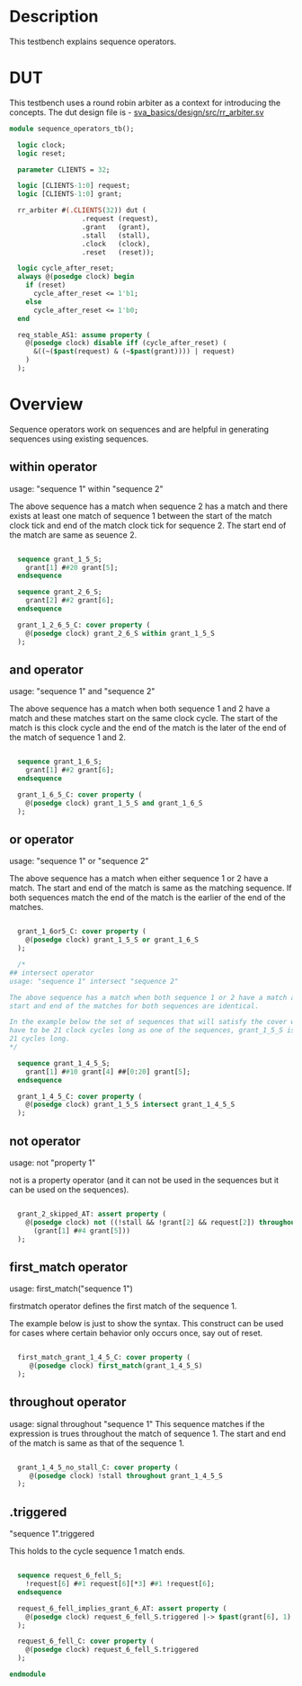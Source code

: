 # Description
This testbench explains sequence operators.

# DUT
This testbench uses a round robin arbiter as a context for introducing the
concepts. The dut design file is -
[sva_basics/design/src/rr_arbiter.sv](https://github.com/openformal/sva_basics/blob/master/design/docs/rr_arbiter.md)
```sv
module sequence_operators_tb();

  logic clock;
  logic reset;

  parameter CLIENTS = 32;

  logic [CLIENTS-1:0] request;
  logic [CLIENTS-1:0] grant;

  rr_arbiter #(.CLIENTS(32)) dut (
                  .request (request),
                  .grant   (grant),
                  .stall   (stall),
                  .clock   (clock),
                  .reset   (reset));

  logic cycle_after_reset;
  always @(posedge clock) begin
    if (reset)
      cycle_after_reset <= 1'b1;
    else
      cycle_after_reset <= 1'b0;
  end

  req_stable_AS1: assume property (
    @(posedge clock) disable iff (cycle_after_reset) (
      &((~($past(request) & (~$past(grant)))) | request)
    )
  );

```
# Overview
Sequence operators work on sequences and are helpful in generating
sequences using existing sequences.

## within operator
usage: "sequence 1" within "sequence 2"

The above sequence has a match when sequence 2 has a match and there exists
at least one match of sequence 1 between the start of the match clock tick
and end of the match clock tick for sequence 2. The start end of the match
are same as seuence 2.
```sv

  sequence grant_1_5_S;
    grant[1] ##20 grant[5];
  endsequence

  sequence grant_2_6_S;
    grant[2] ##2 grant[6];
  endsequence

  grant_1_2_6_5_C: cover property (
    @(posedge clock) grant_2_6_S within grant_1_5_S
  );

```
## and operator
usage: "sequence 1" and "sequence 2"

The above sequence has a match when both sequence 1 and 2 have a match and these
matches start on the same clock cycle. The start of the match is this clock
cycle and the end of the match is the later of the end of the match of
sequence 1 and 2.
```sv

  sequence grant_1_6_S;
    grant[1] ##2 grant[6];
  endsequence

  grant_1_6_5_C: cover property (
    @(posedge clock) grant_1_5_S and grant_1_6_S
  );

```
## or operator
usage: "sequence 1" or "sequence 2"

The above sequence has a match when either sequence 1 or 2 have a match.
The start and end of the match is same as the matching sequence. If both
sequences match the end of the match is the earlier of the end of the matches.
```sv

  grant_1_6or5_C: cover property (
    @(posedge clock) grant_1_5_S or grant_1_6_S
  );

  /*
## intersect operator
usage: "sequence 1" intersect "sequence 2"

The above sequence has a match when both sequence 1 or 2 have a match and the
start and end of the matches for both sequences are identical.

In the example below the set of sequences that will satisfy the cover will
have to be 21 clock cycles long as one of the sequences, grant_1_5_S is
21 cycles long.
*/

  sequence grant_1_4_5_S;
    grant[1] ##10 grant[4] ##[0:20] grant[5];
  endsequence

  grant_1_4_5_C: cover property (
    @(posedge clock) grant_1_5_S intersect grant_1_4_5_S
  );

```
## not operator
usage: not "property 1"

not is a property operator (and it can not be used in the sequences but
it can be used on the sequences).
```sv

  grant_2_skipped_AT: assert property (
    @(posedge clock) not ((!stall && !grant[2] && request[2]) throughout
      (grant[1] ##4 grant[5]))
  );

```
## first_match operator
usage: first_match("sequence 1")

firstmatch operator defines the first match of the sequence 1.

The example below is just to show the syntax. This construct can be used
for cases where certain behavior only occurs once, say out of reset.
```sv

  first_match_grant_1_4_5_C: cover property (
     @(posedge clock) first_match(grant_1_4_5_S)
  );

```
## throughout operator
usage: signal throughout "sequence 1"
This sequence matches if the expression is trues throughout the match
of sequence 1. The start and end of the match is same as that of the
sequence 1.
```sv

  grant_1_4_5_no_stall_C: cover property (
     @(posedge clock) !stall throughout grant_1_4_5_S
  );
```
## .triggered
"sequence 1".triggered

This holds to the cycle sequence 1 match ends.
```sv

  sequence request_6_fell_S;
    !request[6] ##1 request[6][*3] ##1 !request[6];
  endsequence

  request_6_fell_implies_grant_6_AT: assert property (
    @(posedge clock) request_6_fell_S.triggered |-> $past(grant[6], 1)
  );

  request_6_fell_C: cover property (
    @(posedge clock) request_6_fell_S.triggered
  );

endmodule
```
